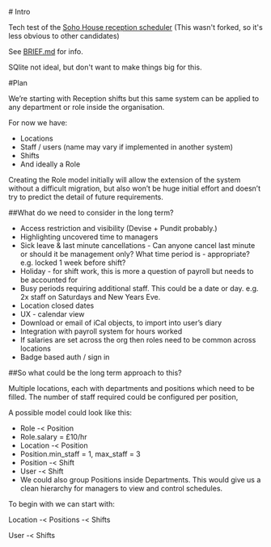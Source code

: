 # Intro

Tech test of the [Soho House reception scheduler](https://github.com/SohoHouse/reception-scheduler)
(This wasn't forked, so it's less obvious to other candidates)

See [BRIEF.md](/BRIEF.md) for info.


SQlite not ideal, but don't want to make things big for this.


#Plan

We’re starting with Reception shifts but this same system can be applied to any department or role inside the organisation.

For now we have:
- Locations
- Staff / users (name may vary if implemented in another system)
- Shifts
- And ideally a Role

Creating the Role model initially will allow the extension of the system without a difficult migration, but also won’t be huge initial effort and doesn’t try to predict the detail of future requirements.

##What do we need to consider in the long term?

- Access restriction and visibility (Devise + Pundit probably.)
- Highlighting uncovered time to managers
- Sick leave & last minute cancellations - Can anyone cancel last minute or should it be management only? What time period is - appropriate? e.g. locked 1 week before shift?
- Holiday - for shift work, this is more a question of payroll but needs to be accounted for
- Busy periods requiring additional staff. This could be a date or day. e.g. 2x staff on Saturdays and New Years Eve.
- Location closed dates
- UX - calendar view
- Download or email of iCal objects, to import into user’s diary
- Integration with payroll system for hours worked
- If salaries are set across the org then roles need to be common across locations
- Badge based auth / sign in


##So what could be the long term approach to this?

Multiple locations, each with departments and positions which need to be filled.
The number of staff required could be configured per position,

A possible model could look like this:

- Role -< Position
- Role.salary = £10/hr
- Location -< Position
- Position.min_staff = 1, max_staff = 3
- Position -< Shift
- User -< Shift
- We could also group Positions inside Departments. This would give us a clean hierarchy for managers to view and control schedules.


To begin with we can start with:

Location -< Positions -< Shifts

User -< Shifts
